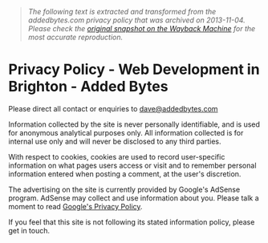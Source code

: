 > *The following text is extracted and transformed from the addedbytes.com privacy policy that was archived on 2013-11-04. Please check the [original snapshot on the Wayback Machine](https://web.archive.org/web/20131104073358id_/http%3A//www.addedbytes.com/privacy-policy) for the most accurate reproduction.*

# Privacy Policy - Web Development in Brighton - Added Bytes

Please direct all contact or enquiries to [dave@addedbytes.com](http://www.addedbytes.com/dave@addedbytes.com)

Information collected by the site is never personally identifiable, and is used for anonymous analytical purposes only. All information collected is for internal use only and will never be disclosed to any third parties.

With respect to cookies, cookies are used to record user-specific information on what pages users access or visit and to remember personal information entered when posting a comment, at the user's discretion.

The advertising on the site is currently provided by Google's AdSense program. AdSense may collect and use information about you. Please talk a moment to read [Google's Privacy Policy](http://www.google.com/privacy.html).

If you feel that this site is not following its stated information policy, please get in touch.

